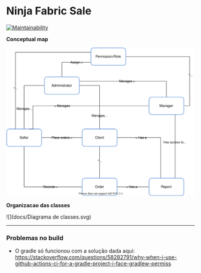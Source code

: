 # Ninja Fabric Sale
[![Maintainability](https://api.codeclimate.com/v1/badges/f79ef09861bda7234c54/maintainability)](https://codeclimate.com/github/renatabrasil/ninja-fabric-sale/maintainability)

**Conceptual map**

![](docs/conceptual_map.svg)

**Organizacao das classes**

![](docs/Diagrama de classes.svg)

-----

### Problemas no build

- O gradle só funcionou com a solução dada aqui: https://stackoverflow.com/questions/58282791/why-when-i-use-github-actions-ci-for-a-gradle-project-i-face-gradlew-permiss
